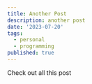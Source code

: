 ```yaml
---
title: Another Post
description: another post
date: '2023-07-20'
tags:
  - personal
  - programming
published: true
---
```


Check out all this post
